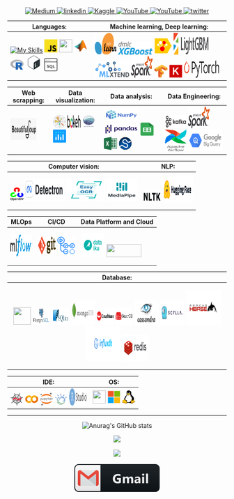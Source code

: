 <div align="center">

   <a href="https://medium.com/@mohamadhasan.sarvandani">
       <img
 alt="Medium"
    src="https://img.shields.io/badge/Medium-12100E?style=for-the-badge&logo=medium&logoColor=white" 
      />
</a>

  
 

<a href="https://www.linkedin.com/in/mohamadhasan-sarvandani/">
  <img
    alt="linkedin"
    src="https://img.shields.io/badge/linkedin-%230077B5.svg?style=for-the-badge&logo=linkedin&logoColor=white" 
  />
</a>

 <a href="https://www.kaggle.com/sarvandani">
  <img
    alt="Kaggle"
    src="https://img.shields.io/badge/Kaggle-20BEFF?style=for-the-badge&logo=Kaggle&logoColor=white" 
  />
</a>
  

<a href="https://www.pinterest.com/Mohamadhasan_Sarvandani/">
  <img
    alt="YouTube"
    src="https://img.shields.io/badge/Pinterest-FF0000?style=for-the-badge&logo=Pinterest&logoColor=black" 
  />
</a>



<a href="https://www.youtube.com/@MohamadhasanSarvandani/featured">
  <img
    alt="YouTube"
    src="https://img.shields.io/badge/YouTube-FF0000?style=for-the-badge&logo=youtube&logoColor=black" 
  />
</a>

  <a href="https://twitter.com/M_Sarvandani">
  <img
    alt="twitter"
    src="https://img.shields.io/badge/Twitter-1DA1F2?style=for-the-badge&logo=twitter&logoColor=white" 
  />
</a>
  
  
 
  
</div>
 


<div align="center">
  
  

| **Languages:** | **Machine learning, Deep learning:** | 
| --------------- | --------------- |
| [![My Skills](https://skillicons.dev/icons?i=py&theme=light)](https://skillicons.dev) <img src='https://github.com/Sarvandani/Data_science_logos/blob/main/JavaScript.svg' width="30" height="30"> <img src='https://github.com/Sarvandani/Data_science_logos/blob/main/HTML5.svg' width="30" height="30"> <img                                                           src='https://github.com/Sarvandani/Data_science_logos/blob/main/matlab.svg' width="30" height="30"> <img src='https://github.com/Sarvandani/Data_science_logos/blob/main/r.svg' width="30" height="30"> <img         src='https://github.com/Sarvandani/Data_science_logos/blob/main/shell.svg' width="40" height="40"> <img     src='https://github.com/Sarvandani/Data_science_logos/blob/main/sql-language.svg' width="30" height="30">|<img src='https://github.com/Sarvandani/Data_science_logos/blob/main/Scikit_learn.svg' width="50" height="50"> <img src='https://github.com/Sarvandani/Data_science_logos/blob/main/XGBoost_logo.png' width="80" height="30"> <img src='https://github.com/Sarvandani/Data_science_logos/blob/main/CatBoost.png' width="40" height="40"> <img src='https://github.com/Sarvandani/Data_science_logos/blob/main/LightGBM.svg' width="80" height="50"> <img src='https://github.com/Sarvandani/Data_science_logos/blob/main/mlxtend.png' width="80" height="40"> <img src='https://github.com/Sarvandani/Data_science_logos/blob/main/Spark.svg' width="50" height="50"> <img src='https://github.com/Sarvandani/Data_science_logos/blob/main/Tensorflow.svg' width="30" height="30"> <img src='https://github.com/Sarvandani/Data_science_logos/blob/main/Keras.svg' width="30" height="30"> <img src='https://github.com/Sarvandani/Data_science_logos/blob/main/PyTorch.svg' width="80" height="40">| 


| **Web scrapping:** | **Data visualization:** | **Data analysis:** | **Data Engineering:** | 
| --------------- | --------------- | --------------- | --------------- |
| <img src='https://github.com/Sarvandani/Data_science_logos/blob/main/beautifulsoap.png' width="60" height="50">|<img src='https://github.com/Sarvandani/Data_science_logos/blob/main/Matplotlib_icon.svg' width="30" height="30"> <img src='https://github.com/Sarvandani/Data_science_logos/blob/main/bokeh.svg' width="30" height="30"> <img src='https://github.com/Sarvandani/Data_science_logos/blob/main/seaborn.svg' width="30" height="30"> <img src='https://github.com/Sarvandani/Data_science_logos/blob/main/plot_ly-icon.svg' width="30" height="30"> | <img src='https://github.com/Sarvandani/Data_science_logos/blob/main/NumPy.svg' width="80" height="30"> <img src='https://github.com/Sarvandani/Data_science_logos/blob/main/Pandas.svg' width="80" height="30"> <img src='https://github.com/Sarvandani/Data_science_logos/blob/main/Google_Sheet.svg' width="30" height="30"> <img src='https://github.com/Sarvandani/Data_science_logos/blob/main/excel.svg' width="30" height="30"> <img src='https://github.com/Sarvandani/Data_science_logos/blob/main/SCIPY.svg' width="30" height="30">| <img src='https://github.com/Sarvandani/Data_science_logos/blob/main/kafka.svg' width="50" height="30"> <img src='https://github.com/Sarvandani/Data_science_logos/blob/main/Spark.svg' width="50" height="50"> <img src='https://github.com/Sarvandani/Data_science_logos/blob/main/airflow2.svg' width="50" height="50"> <img      src='https://github.com/Sarvandani/Data_science_logos/blob/main/bigquery.svg' width="80" height="50">|
                                                                                                                                                                                                                                                                                                                                                            
| **Computer vision:** | **NLP:** | 
| --------------- | --------------- |
| <p align="center"> <img src='https://github.com/Sarvandani/Data_science_logos/blob/main/OpenCV.svg' width="30" height="30"> <img src='https://github.com/Sarvandani/Data_science_logos/blob/main/detecron.png' width="90" height="50"> <img src='https://github.com/Sarvandani/Data_science_logos/blob/main/easy.png' width="90" height="50"> <img src='https://github.com/Sarvandani/Data_science_logos/blob/main/mediapipe.png' width="70" height="50"> </p> | <img src='https://github.com/Sarvandani/Data_science_logos/blob/main/nltk.png' width="40" height="30"> <img src='https://github.com/Sarvandani/Data_science_logos/blob/main/hugging_face.svg' width="70" height="60"> |






| **MLOps** | **CI/CD** | **Data Platform and Cloud** |
|----------|-----------|-----------------------------|
| <p align="center"><img src='https://github.com/Sarvandani/Data_science_logos/blob/main/MLflow.svg' width="50" height="50"></p> | <p align="center"><img src='https://github.com/Sarvandani/Data_science_logos/blob/main/Git.svg' width="40" height="40"> <img src='https://github.com/Sarvandani/Data_science_logos/blob/main/GitHubActions.svg' width="40" height="40"></p> | <img src='https://github.com/Sarvandani/Data_science_logos/blob/main/dataiku.svg' width="55" height="55"> <img src='https://upload.wikimedia.org/wikipedia/commons/5/51/Google_Cloud_logo.svg' width="80" height="30"> |

  
| **Database:** | 
| ----------------------------------------- | 
|<p align="center"> <img src='https://upload.wikimedia.org/wikipedia/commons/0/0a/MySQL_textlogo.svg' width="40" height="40"> <img src='https://github.com/Sarvandani/Data_science_logos/blob/main/postgresql-ar21.svg' width="40" height="40"> <img src='https://github.com/Sarvandani/Data_science_logos/blob/main/sqlite-ar21.svg' width="40" height="40"> <img src='https://github.com/Sarvandani/Data_science_logos/blob/main/mongodb-ar21.svg' width="55" height="55"> <img src='https://github.com/Sarvandani/Data_science_logos/blob/main/couchbase.svg' width="40" height="40"> <img src='https://github.com/Sarvandani/Data_science_logos/blob/main/couchdb.svg' width="40" height="40"> <img src='https://github.com/Sarvandani/Data_science_logos/blob/main/cassandra.svg' width="55" height="55"> <img src='https://github.com/Sarvandani/Data_science_logos/blob/main/scylladb.svg' width="55" height="55"> <img src='https://github.com/Sarvandani/Data_science_logos/blob/main/HBase.svg' width="80" height="80" > <img src='https://github.com/Sarvandani/Data_science_logos/blob/main/Influxdb.svg' width="80" height="80"> <img src='https://github.com/Sarvandani/Data_science_logos/blob/main/redis.svg' width="60" height="60"> </p>|


| **IDE:** | **OS:** | 
| --------------- | --------------- |
| <img src='https://github.com/Sarvandani/Data_science_logos/blob/main/spyder.svg' width="30" height="30">  <img src='https://github.com/Sarvandani/Data_science_logos/blob/main/Google_Colaboratory.svg' width="30" height="30">  <img src='https://github.com/Sarvandani/Data_science_logos/blob/main/Jupyter_logo.svg' width="30" height="30">  <img src='https://github.com/Sarvandani/Data_science_logos/blob/main/ibm-watson-80.svg' width="30" height="30">  <img src='https://github.com/Sarvandani/Data_science_logos/blob/main/RStudio_logo.svg' width="40" height="40">|<img src='https://upload.wikimedia.org/wikipedia/commons/a/ab/Icon-Mac.svg' width="30" height="30">  <img src='https://github.com/Sarvandani/Data_science_logos/blob/main/Microsoft.svg' width="30" height="30"> <img src='https://github.com/Sarvandani/Data_science_logos/blob/main/linux.svg' width="30" height="30">|


  </div>



<div align="center">

--------------

![Anurag's GitHub stats](https://github-readme-stats.vercel.app/api?username=Sarvandani&show_icons=true&theme=radical)

  
  
  ![](https://github.com/Sarvandani/gif_terminal/blob/main/terminal.gif)

  
  
  
 ![](https://komarev.com/ghpvc/?username=Sarvandani&style=for-the-badge)
  
  
  <a href="mailto:mohamadian.sarvandani@gmail.com">
    <img 
         alt="Gmail"
         src="https://github.com/MikeCodesDotNET/ColoredBadges/blob/master/svg/social/gmail.svg" 
         style="vertical-align:top margin:6px 4px"
/>
</a>
  
</div>








